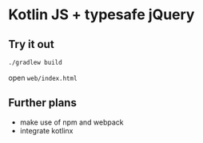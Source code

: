 
# Kotlin JS + typesafe jQuery

## Try it out

```bash
./gradlew build
```

open `web/index.html`

## Further plans

* make use of npm and webpack
* integrate kotlinx

